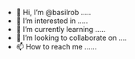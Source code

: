 - 👋 Hi, I’m @basilrob .....
- 👀 I’m interested in .....
- 🌱 I’m currently learning .....
- 💞️ I’m looking to collaborate on ....
- 📫 How to reach me ......

<!---
basilrob/basilrob is a ✨ special ✨ repository because its `README.md` (this file) appears on your GitHub profile.
You can click the Preview link to take a look at your changes.
--->
